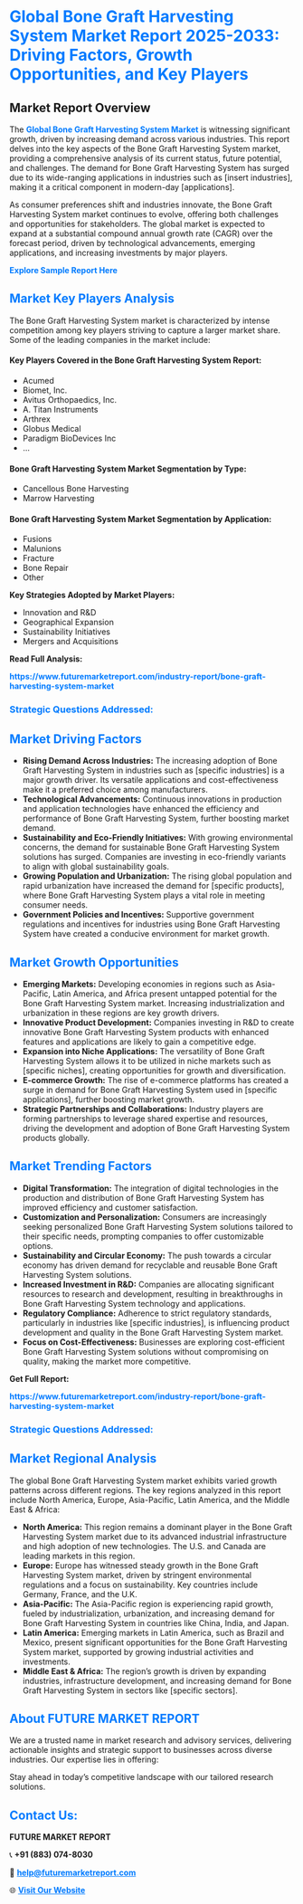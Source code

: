 <h1 style="color: #007BFF;">Global Bone Graft Harvesting System Market Report 2025-2033: Driving Factors, Growth Opportunities, and Key Players</h1>

<section id="overview">
<h2>Market Report Overview</h2>
<p>The <a href="https://www.futuremarketreport.com/industry-report/bone-graft-harvesting-system-market" style="color: #007BFF; text-decoration: none;"><strong>Global Bone Graft Harvesting System Market</strong></a> is witnessing significant growth, driven by increasing demand across various industries. This report delves into the key aspects of the Bone Graft Harvesting System market, providing a comprehensive analysis of its current status, future potential, and challenges. The demand for Bone Graft Harvesting System has surged due to its wide-ranging applications in industries such as [insert industries], making it a critical component in modern-day [applications].</p>
<p>As consumer preferences shift and industries innovate, the Bone Graft Harvesting System market continues to evolve, offering both challenges and opportunities for stakeholders. The global market is expected to expand at a substantial compound annual growth rate (CAGR) over the forecast period, driven by technological advancements, emerging applications, and increasing investments by major players.</p>
</section>

<section id="overview">
<p><a href="https://www.futuremarketreport.com/request-sample/reportId=91171" style="color: #007BFF; text-decoration: none;"><strong>Explore Sample Report Here</strong></a></p>
</section>

<section id="key-players">
<h2 style="color: #007BFF;">Market Key Players Analysis</h2>
<p>The Bone Graft Harvesting System market is characterized by intense competition among key players striving to capture a larger market share. Some of the leading companies in the market include:</p>
<h4>Key Players Covered in the Bone Graft Harvesting System Report:</h4>
<ul><li>Acumed</li><li>Biomet, Inc.</li><li>Avitus Orthopaedics, Inc.</li><li>A. Titan Instruments</li><li>Arthrex</li><li>Globus Medical</li><li>Paradigm BioDevices Inc</li><li>...</li></ul>
<h4>Bone Graft Harvesting System Market Segmentation by Type:</h4>
<ul><li>Cancellous Bone Harvesting</li><li>Marrow Harvesting</li></ul>

<h4>Bone Graft Harvesting System Market Segmentation by Application:</h4>
<ul><li>Fusions</li><li>Malunions</li><li>Fracture</li><li>Bone Repair</li><li>Other</li></ul>
<p><strong>Key Strategies Adopted by Market Players:</strong></p>
<ul>
<li>Innovation and R&D</li>
<li>Geographical Expansion</li>
<li>Sustainability Initiatives</li>
<li>Mergers and Acquisitions</li>
</ul>
</section>

<section>
<p><strong>Read Full Analysis: </strong></p><a href="https://www.futuremarketreport.com/industry-report/bone-graft-harvesting-system-market" style="color: #007BFF; text-decoration: none;"><strong>https://www.futuremarketreport.com/industry-report/bone-graft-harvesting-system-market</strong></a>
<h3 style="color: #007BFF;">Strategic Questions Addressed:</h3>
</section>

<section id="driving-factors">
<h2 style="color: #007BFF;">Market Driving Factors</h2>
<ul>
<li><strong>Rising Demand Across Industries:</strong> The increasing adoption of Bone Graft Harvesting System in industries such as [specific industries] is a major growth driver. Its versatile applications and cost-effectiveness make it a preferred choice among manufacturers.</li>
<li><strong>Technological Advancements:</strong> Continuous innovations in production and application technologies have enhanced the efficiency and performance of Bone Graft Harvesting System, further boosting market demand.</li>
<li><strong>Sustainability and Eco-Friendly Initiatives:</strong> With growing environmental concerns, the demand for sustainable Bone Graft Harvesting System solutions has surged. Companies are investing in eco-friendly variants to align with global sustainability goals.</li>
<li><strong>Growing Population and Urbanization:</strong> The rising global population and rapid urbanization have increased the demand for [specific products], where Bone Graft Harvesting System plays a vital role in meeting consumer needs.</li>
<li><strong>Government Policies and Incentives:</strong> Supportive government regulations and incentives for industries using Bone Graft Harvesting System have created a conducive environment for market growth.</li>
</ul>
</section>

<section id="growth-opportunities">
<h2 style="color: #007BFF;">Market Growth Opportunities</h2>
<ul>
<li><strong>Emerging Markets:</strong> Developing economies in regions such as Asia-Pacific, Latin America, and Africa present untapped potential for the Bone Graft Harvesting System market. Increasing industrialization and urbanization in these regions are key growth drivers.</li>
<li><strong>Innovative Product Development:</strong> Companies investing in R&D to create innovative Bone Graft Harvesting System products with enhanced features and applications are likely to gain a competitive edge.</li>
<li><strong>Expansion into Niche Applications:</strong> The versatility of Bone Graft Harvesting System allows it to be utilized in niche markets such as [specific niches], creating opportunities for growth and diversification.</li>
<li><strong>E-commerce Growth:</strong> The rise of e-commerce platforms has created a surge in demand for Bone Graft Harvesting System used in [specific applications], further boosting market growth.</li>
<li><strong>Strategic Partnerships and Collaborations:</strong> Industry players are forming partnerships to leverage shared expertise and resources, driving the development and adoption of Bone Graft Harvesting System products globally.</li>
</ul>
</section>

<section id="trending-factors">
<h2 style="color: #007BFF;">Market Trending Factors</h2>
<ul>
<li><strong>Digital Transformation:</strong> The integration of digital technologies in the production and distribution of Bone Graft Harvesting System has improved efficiency and customer satisfaction.</li>
<li><strong>Customization and Personalization:</strong> Consumers are increasingly seeking personalized Bone Graft Harvesting System solutions tailored to their specific needs, prompting companies to offer customizable options.</li>
<li><strong>Sustainability and Circular Economy:</strong> The push towards a circular economy has driven demand for recyclable and reusable Bone Graft Harvesting System solutions.</li>
<li><strong>Increased Investment in R&D:</strong> Companies are allocating significant resources to research and development, resulting in breakthroughs in Bone Graft Harvesting System technology and applications.</li>
<li><strong>Regulatory Compliance:</strong> Adherence to strict regulatory standards, particularly in industries like [specific industries], is influencing product development and quality in the Bone Graft Harvesting System market.</li>
<li><strong>Focus on Cost-Effectiveness:</strong> Businesses are exploring cost-efficient Bone Graft Harvesting System solutions without compromising on quality, making the market more competitive.</li>
</ul>
</section>

<section>
<p><strong>Get Full Report: </strong></p><a href="https://www.futuremarketreport.com/industry-report/bone-graft-harvesting-system-market" style="color: #007BFF; text-decoration: none;"><strong>https://www.futuremarketreport.com/industry-report/bone-graft-harvesting-system-market</strong></a>
<h3 style="color: #007BFF;">Strategic Questions Addressed:</h3>
</section>


<section id="regional-analysis">
<h2 style="color: #007BFF;">Market Regional Analysis</h2>
<p>The global Bone Graft Harvesting System market exhibits varied growth patterns across different regions. The key regions analyzed in this report include North America, Europe, Asia-Pacific, Latin America, and the Middle East & Africa:</p>
<ul>
<li><strong>North America:</strong> This region remains a dominant player in the Bone Graft Harvesting System market due to its advanced industrial infrastructure and high adoption of new technologies. The U.S. and Canada are leading markets in this region.</li>
<li><strong>Europe:</strong> Europe has witnessed steady growth in the Bone Graft Harvesting System market, driven by stringent environmental regulations and a focus on sustainability. Key countries include Germany, France, and the U.K.</li>
<li><strong>Asia-Pacific:</strong> The Asia-Pacific region is experiencing rapid growth, fueled by industrialization, urbanization, and increasing demand for Bone Graft Harvesting System in countries like China, India, and Japan.</li>
<li><strong>Latin America:</strong> Emerging markets in Latin America, such as Brazil and Mexico, present significant opportunities for the Bone Graft Harvesting System market, supported by growing industrial activities and investments.</li>
<li><strong>Middle East & Africa:</strong> The region’s growth is driven by expanding industries, infrastructure development, and increasing demand for Bone Graft Harvesting System in sectors like [specific sectors].</li>
</ul>
</section>

<footer>
<h2 style="color: #007BFF;">About FUTURE MARKET REPORT</h2>
<p>We are a trusted name in market research and advisory services, delivering actionable insights and strategic support to businesses across diverse industries. Our expertise lies in offering:</p>

<p>Stay ahead in today’s competitive landscape with our tailored research solutions.</p>

<h2 style="color: #007BFF;">Contact Us:</h2>
<p><strong>FUTURE MARKET REPORT</strong></p>
<p>📞 <strong>+91 (883) 074-8030</strong></p>
<p>📧 <strong><a href="mailto:help@futuremarketreport.com" style="color: #007BFF;">help@futuremarketreport.com</a></strong></p>
<p>🌐 <strong><a href="https://www.futuremarketreport.com/" style="color: #007BFF;">Visit Our Website</a></strong></p>
</footer>